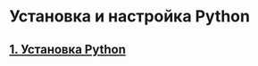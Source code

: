 # Установка и настройка Python

## [1. Установка Python](https://itnote.ksw.su/1-python/untitled111/install-linux-mint)





